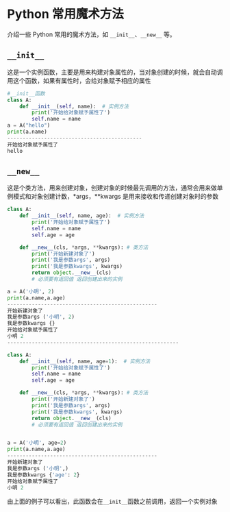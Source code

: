 # Python 常用魔术方法

介绍一些 Python 常用的魔术方法，如 ```__init__```、```__new__``` 等。

##  ```__init__```

这是一个实例函数，主要是用来构建对象属性的，当对象创建的时候，就会自动调用这个函数，如果有属性时，会给对象赋予相应的属性

```python
#__init__函数
class A:
    def __init__(self, name):  # 实例方法
        print('开始给对象赋予属性了')
        self.name = name
a = A("hello")
print(a.name)
--------------------------------------------
开始给对象赋予属性了
hello
```

##  `__new__`

这是个类方法，用来创建对象，创建对象的时候最先调用的方法，通常会用来做单例模式和对象创建计数，*args，**kwargs 是用来接收和传递创建对象时的参数

```python
class A:
    def __init__(self, name, age):  # 实例方法
        print('开始给对象赋予属性了')
        self.name = name
        self.age = age

    def __new__(cls, *args, **kwargs): # 类方法
        print('开始新建对象了')
        print('我是参数args', args)
        print('我是参数kwargs', kwargs)
        return object.__new__(cls)
        # 必须要有返回值 返回创建出来的实例

a = A('小明', 2)
print(a.name,a.age)
-------------------------------------------------
开始新建对象了
我是参数args ('小明', 2)
我是参数kwargs {}
开始给对象赋予属性了
小明 2
--------------------------------------------------------

class A:
    def __init__(self, name, age=1):  # 实例方法
        print('开始给对象赋予属性了')
        self.name = name
        self.age = age

    def __new__(cls, *args, **kwargs): # 类方法
        print('开始新建对象了')
        print('我是参数args', args)
        print('我是参数kwargs', kwargs)
        return object.__new__(cls)
        # 必须要有返回值 返回创建出来的实例


a = A('小明', age=2)
print(a.name,a.age)
-------------------------------------------------
开始新建对象了
我是参数args ('小明',)
我是参数kwargs {'age': 2}
开始给对象赋予属性了
小明 2
```

由上面的例子可以看出，此函数会在```__init__```函数之前调用，返回一个实例对象

